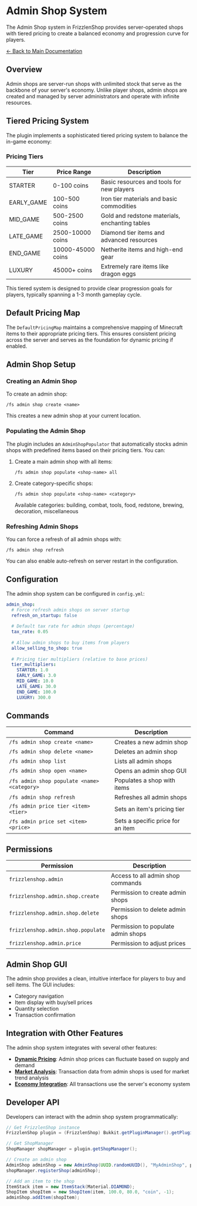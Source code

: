 # Admin Shop System

The Admin Shop system in FrizzlenShop provides server-operated shops with tiered pricing to create a balanced economy and progression curve for players.

[← Back to Main Documentation](../README.md)

## Overview

Admin shops are server-run shops with unlimited stock that serve as the backbone of your server's economy. Unlike player shops, admin shops are created and managed by server administrators and operate with infinite resources.

## Tiered Pricing System

The plugin implements a sophisticated tiered pricing system to balance the in-game economy:

### Pricing Tiers

| Tier | Price Range | Description |
|------|-------------|-------------|
| STARTER | 0-100 coins | Basic resources and tools for new players |
| EARLY_GAME | 100-500 coins | Iron tier materials and basic commodities |
| MID_GAME | 500-2500 coins | Gold and redstone materials, enchanting tables |
| LATE_GAME | 2500-10000 coins | Diamond tier items and advanced resources |
| END_GAME | 10000-45000 coins | Netherite items and high-end gear |
| LUXURY | 45000+ coins | Extremely rare items like dragon eggs |

This tiered system is designed to provide clear progression goals for players, typically spanning a 1-3 month gameplay cycle.

## Default Pricing Map

The `DefaultPricingMap` maintains a comprehensive mapping of Minecraft items to their appropriate pricing tiers. This ensures consistent pricing across the server and serves as the foundation for dynamic pricing if enabled.

## Admin Shop Setup

### Creating an Admin Shop

To create an admin shop:

```
/fs admin shop create <name>
```

This creates a new admin shop at your current location.

### Populating the Admin Shop

The plugin includes an `AdminShopPopulator` that automatically stocks admin shops with predefined items based on their pricing tiers. You can:

1. Create a main admin shop with all items:
   ```
   /fs admin shop populate <shop-name> all
   ```

2. Create category-specific shops:
   ```
   /fs admin shop populate <shop-name> <category>
   ```

   Available categories: building, combat, tools, food, redstone, brewing, decoration, miscellaneous

### Refreshing Admin Shops

You can force a refresh of all admin shops with:

```
/fs admin shop refresh
```

You can also enable auto-refresh on server restart in the configuration.

## Configuration

The admin shop system can be configured in `config.yml`:

```yaml
admin_shop:
  # Force refresh admin shops on server startup
  refresh_on_startup: false
  
  # Default tax rate for admin shops (percentage)
  tax_rate: 0.05
  
  # Allow admin shops to buy items from players
  allow_selling_to_shop: true
  
  # Pricing tier multipliers (relative to base prices)
  tier_multipliers:
    STARTER: 1.0
    EARLY_GAME: 3.0
    MID_GAME: 10.0
    LATE_GAME: 30.0
    END_GAME: 100.0
    LUXURY: 300.0
```

## Commands

| Command | Description |
|---------|-------------|
| `/fs admin shop create <name>` | Creates a new admin shop |
| `/fs admin shop delete <name>` | Deletes an admin shop |
| `/fs admin shop list` | Lists all admin shops |
| `/fs admin shop open <name>` | Opens an admin shop GUI |
| `/fs admin shop populate <name> <category>` | Populates a shop with items |
| `/fs admin shop refresh` | Refreshes all admin shops |
| `/fs admin price tier <item> <tier>` | Sets an item's pricing tier |
| `/fs admin price set <item> <price>` | Sets a specific price for an item |

## Permissions

| Permission | Description |
|------------|-------------|
| `frizzlenshop.admin` | Access to all admin shop commands |
| `frizzlenshop.admin.shop.create` | Permission to create admin shops |
| `frizzlenshop.admin.shop.delete` | Permission to delete admin shops |
| `frizzlenshop.admin.shop.populate` | Permission to populate admin shops |
| `frizzlenshop.admin.price` | Permission to adjust prices |

## Admin Shop GUI

The admin shop provides a clean, intuitive interface for players to buy and sell items. The GUI includes:

- Category navigation
- Item display with buy/sell prices
- Quantity selection
- Transaction confirmation

## Integration with Other Features

The admin shop system integrates with several other features:

- **[Dynamic Pricing](dynamic-pricing.md)**: Admin shop prices can fluctuate based on supply and demand
- **[Market Analysis](market-analysis.md)**: Transaction data from admin shops is used for market trend analysis
- **[Economy Integration](economy.md)**: All transactions use the server's economy system

## Developer API

Developers can interact with the admin shop system programmatically:

```java
// Get FrizzlenShop instance
FrizzlenShop plugin = (FrizzlenShop) Bukkit.getPluginManager().getPlugin("FrizzlenShop");

// Get ShopManager
ShopManager shopManager = plugin.getShopManager();

// Create an admin shop
AdminShop adminShop = new AdminShop(UUID.randomUUID(), "MyAdminShop", player.getLocation());
shopManager.registerShop(adminShop);

// Add an item to the shop
ItemStack item = new ItemStack(Material.DIAMOND);
ShopItem shopItem = new ShopItem(item, 100.0, 80.0, "coin", -1);
adminShop.addItem(shopItem);
``` 
